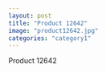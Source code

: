 ```yaml
---
layout: post
title: "Product 12642"
image: "product12642.jpg"
categories: "category1"
---
```

Product 12642
